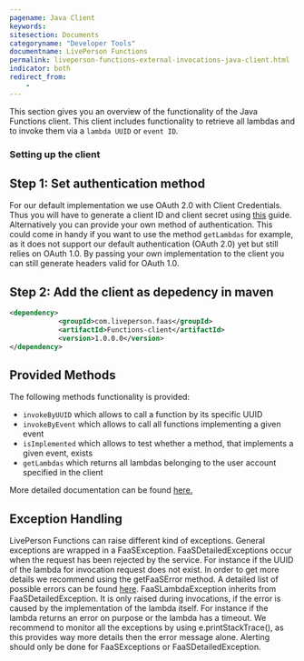 ```yaml
---
pagename: Java Client
keywords:
sitesection: Documents
categoryname: "Developer Tools"
documentname: LivePerson Functions
permalink: liveperson-functions-external-invocations-java-client.html
indicator: both
redirect_from:
    -
---
```


This section gives you an overview of the functionality of the Java Functions client. This client includes functionality to retrieve all lambdas and to invoke them via a `lambda UUID` or `event ID`.

### Setting up the client

## Step 1: Set authentication method

For our default implementation we use OAuth 2.0 with Client Credentials. Thus you will have to generate a client ID and client secret using [this](https://developers.liveperson.com/liveperson-functions-external-invocations-client-credentials.html) guide. Alternatively you can provide your own method of authentication. This could come in handy if you want to use the method `getLambdas` for example, as it does not support our default authentication (OAuth 2.0) yet but still relies on OAuth 1.0. By passing your own implementation to the client you can still generate headers valid for OAuth 1.0.

## Step 2: Add the client as depedency in maven

```xml
<dependency>
            <groupId>com.liveperson.faas</groupId>
            <artifactId>Functions-client</artifactId>
            <version>1.0.0.0</version>
</dependency>
```

## Provided Methods

The following methods functionality is provided:

* `invokeByUUID` which allows to call a function by its specific UUID
* `invokeByEvent` which allows to call all functions implementing a given event
* `isImplemented` which allows to test whether a method, that implements a given event, exists
* `getLambdas` which returns all lambdas belonging to the user account specified in the client

More detailed documentation can be found [here.](https://lpgithub.dev.lprnd.net/RnD-Mannheim/faas-client/tree/develop)

## Exception Handling

LivePerson Functions can raise different kind of exceptions. General exceptions are wrapped in a FaaSException.
FaaSDetailedExceptions occur when the request has been rejected by the service.
For instance if the UUID of the lambda for invocation request does not exist.
In order to get more details we recommend using the getFaaSError method.
A detailed list of possible errors can be found [here](liveperson-functions-external-invocations-error-codes.html). FaaSLambdaException inherits from FaaSDetailedException.
It is only raised during invocations, if the error is caused by the implementation of the lambda itself.
For instance if the lambda returns an error on purpose or the lambda has a timeout.
We recommend to monitor all the exceptions by using e.printStackTrace(), as this provides way more details then the error message alone.
Alerting should only be done for FaaSExceptions or FaaSDetailedException.